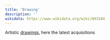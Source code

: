 ```yaml
---
title: 'Drawing'
description: ''
wikidata: https://www.wikidata.org/wiki/Q93184
---
```


Artistic [drawings](https://en.wikipedia.org/wiki/Drawing), here the latest acquisitions
